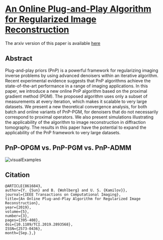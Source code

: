 # [An Online Plug-and-Play Algorithm for Regularized Image Reconstruction](https://ieeexplore.ieee.org/document/8616843/)

The arxiv version of this paper is available [here](https://arxiv.org/abs/1809.04693)

## Abstract
Plug-and-play priors (PnP) is a powerful framework for regularizing imaging inverse problems by using advanced denoisers within an iterative algorithm. Recent experimental evidence suggests that PnP algorithms achieve the state-of-the-art performance in a range of imaging applications. In this paper, we introduce a new online PnP algorithm based on the proximal gradient method (PGM). The proposed algorithm uses only a subset of measurements at every iteration, which makes it scalable to very large datasets. We present a new theoretical convergence analysis, for both batch and online variants of PnP-PGM, for denoisers that do not necessarily correspond to proximal operators. We also present simulations illustrating the applicability of the algorithm to image reconstruction in diffraction tomography. The results in this paper have the potential to expand the applicability of the PnP framework to very large datasets.

## PnP-OPGM vs. PnP-PGM vs. PnP-ADMM
![visualExamples](images/compare.gif)

## Citation
    @ARTICLE{8616843,
    author={Y. {Sun} and B. {Wohlberg} and U. S. {Kamilov}},
    journal={IEEE Transactions on Computational Imaging},
    title={An Online Plug-and-Play Algorithm for Regularized Image Reconstruction},
    year={2019},
    volume={5},
    number={3},
    pages={395-408},
    doi={10.1109/TCI.2019.2893568},
    ISSN={2573-0436},
    month={Sep.},}
